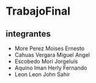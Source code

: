 # TrabajoFinal
## integrantes
* More Perez Moises Ernesto
* Cahuas Vergara Miguel Angel
* Escobedo Mori Jorgeluis
* Aquino Iman Herly Fernando
* Leon Leon John Sahir
